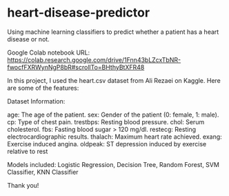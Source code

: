 # heart-disease-predictor
Using machine learning classifiers to predict whether a patient has a heart disease or not.

Google Colab notebook URL: https://colab.research.google.com/drive/1Fnn43bLZcxTbNR-fwocfFXRWynNgP8bR#scrollTo=BHthyBtXFR48

In this project, I used the heart.csv dataset from Ali Rezaei on Kaggle. Here are some of the features: 

Dataset Information:

age: The age of the patient.
sex: Gender of the patient (0: female, 1: male).
cp: Type of chest pain.
trestbps: Resting blood pressure.
chol: Serum cholesterol.
fbs: Fasting blood sugar > 120 mg/dl.
restecg: Resting electrocardiographic results.
thalach: Maximum heart rate achieved.
exang: Exercise induced angina.
oldpeak: ST depression induced by exercise relative to rest

Models included: Logistic Regression, Decision Tree, Random Forest, SVM Classifier, KNN Classifier

Thank you!
